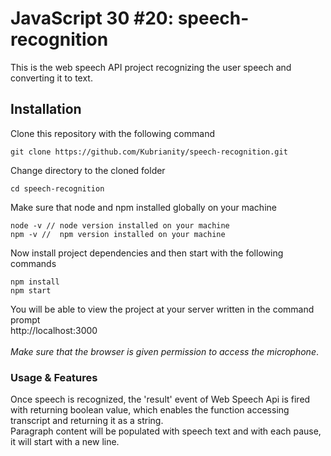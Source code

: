 # JavaScript 30 #20: speech-recognition
This is the web speech API project recognizing the user speech and converting it to text. </br>

## Installation 
Clone this repository with the following command 
```
git clone https://github.com/Kubrianity/speech-recognition.git
```
Change directory to the cloned folder
```
cd speech-recognition
```
Make sure that node and npm installed globally on your machine
```
node -v // node version installed on your machine
npm -v //  npm version installed on your machine
```
Now install project dependencies and then start with the following commands
```
npm install
npm start
```
You will be able to view the project at your server written in the command prompt </br>
http://localhost:3000 <br><br>
*Make sure that the browser is given permission to access the microphone*.<br>
### Usage & Features
Once speech is recognized, the 'result' event of Web Speech Api is fired with returning boolean value, which enables the function accessing transcript and returning it as a string.<br>
Paragraph content will be populated with speech text and with each pause, it will start with a new line.
